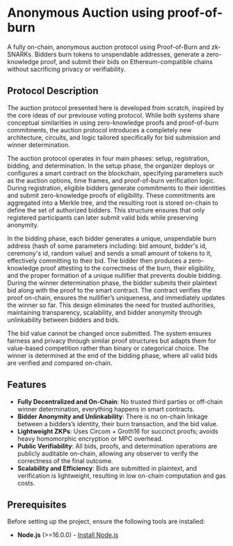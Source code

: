 # Anonymous Auction using proof-of-burn

A fully on-chain, anonymous auction protocol using Proof-of-Burn and zk-SNARKs. Bidders burn tokens to unspendable addresses, generate a zero-knowledge proof, and submit their bids on Ethereum-compatible chains without sacrificing privacy or verifiability.

## Protocol Description

The auction protocol presented here is developed from scratch, inspired by the core ideas of our previouse voting protocol. While both systems share conceptual similarities in using zero-knowledge proofs and proof-of-burn commitments, the auction protocol introduces a completely new architecture, circuits, and logic tailored specifically for bid submission and winner determination.

The auction protocol operates in four main phases: setup, registration, bidding, and determination. In the setup phase, the organizer deploys or configures a smart contract on the blockchain, specifying parameters such as the auction options, time frames, and proof-of-burn verification logic. During registration, eligible bidders generate commitments to their identities and submit zero-knowledge proofs of eligibility. These commitments are aggregated into a Merkle tree, and the resulting root is stored on-chain to define the set of authorized bidders. This structure ensures that only registered participants can later submit valid bids while preserving anonymity.

In the bidding phase, each bidder generates a unique, unspendable burn address (hash of some parameters including: bid amount, bidder's id, ceremony's id, random value) and sends a small amount of tokens to it, effectively committing to their bid. The bidder then produces a zero-knowledge proof attesting to the correctness of the burn, their eligibility, and the proper formation of a unique nullifier that prevents double bidding. During the winner determination phase, the bidder submits their plaintext bid along with the proof to the smart contract. The contract verifies the proof on-chain, ensures the nullifier’s uniqueness, and immediately updates the winner so far. This design eliminates the need for trusted authorities, maintaining transparency, scalability, and bidder anonymity through unlinkability between bidders and bids.

The bid value cannot be changed once submitted. 
The system ensures fairness and privacy through similar proof structures but adapts them for value-based competition rather than binary or categorical choice. The winner is determined at the end of the bidding phase, where all valid bids are verified and compared on-chain.

## Features

- **Fully Decentralized and On-Chain**: No trusted third parties or off-chain winner determination, everything happens in smart contracts.
- **Bidder Anonymity and Unlinkability**: There is no on-chain linkage between a bidders’s identity, their burn transaction, and the bid value.
- **Lightweight ZKPs**: Uses Circom + Groth16 for succinct proofs; avoids heavy homomorphic encryption or MPC overhead.
- **Public Verifiability**: All bids, proofs, and determination operations are publicly auditable on-chain, allowing any observer to verify the correctness of the final outcome.
- **Scalability and Efficiency**: Bids are submitted in plaintext, and verification is lightweight, resulting in low on-chain computation and gas costs.


## Prerequisites

Before setting up the project, ensure the following tools are installed:

- **Node.js** (>=16.0.0) - [Install Node.js](https://nodejs.org/)
